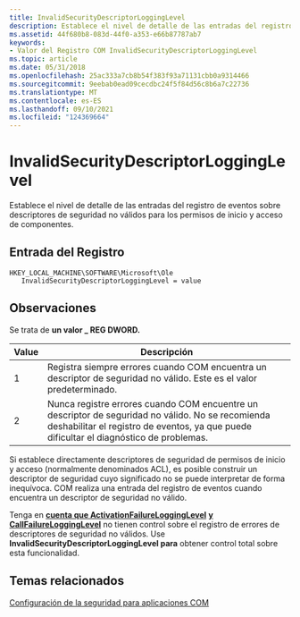 ```yaml
---
title: InvalidSecurityDescriptorLoggingLevel
description: Establece el nivel de detalle de las entradas del registro de eventos sobre descriptores de seguridad no válidos para los permisos de inicio y acceso de componentes.
ms.assetid: 44f680b8-083d-44f0-a353-e66b87787ab7
keywords:
- Valor del Registro COM InvalidSecurityDescriptorLoggingLevel
ms.topic: article
ms.date: 05/31/2018
ms.openlocfilehash: 25ac333a7cb8b54f383f93a71131cbb0a9314466
ms.sourcegitcommit: 9eebab0ead09cecdbc24f5f84d56c8b6a7c22736
ms.translationtype: MT
ms.contentlocale: es-ES
ms.lasthandoff: 09/10/2021
ms.locfileid: "124369664"
---
```

# <a name="invalidsecuritydescriptorlogginglevel"></a>InvalidSecurityDescriptorLoggingLevel

Establece el nivel de detalle de las entradas del registro de eventos sobre descriptores de seguridad no válidos para los permisos de inicio y acceso de componentes.

## <a name="registry-entry"></a>Entrada del Registro

```
HKEY_LOCAL_MACHINE\SOFTWARE\Microsoft\Ole
   InvalidSecurityDescriptorLoggingLevel = value
```

## <a name="remarks"></a>Observaciones

Se trata de **un valor \_ REG DWORD.**



| Value | Descripción                                                                                                                                                                    |
|-------|--------------------------------------------------------------------------------------------------------------------------------------------------------------------------------|
| 1     | Registra siempre errores cuando COM encuentra un descriptor de seguridad no válido. Este es el valor predeterminado.                                                                                  |
| 2     | Nunca registre errores cuando COM encuentre un descriptor de seguridad no válido. No se recomienda deshabilitar el registro de eventos, ya que puede dificultar el diagnóstico de problemas. |



 

Si establece directamente descriptores de seguridad de permisos de inicio y acceso (normalmente denominados ACL), es posible construir un descriptor de seguridad cuyo significado no se puede interpretar de forma inequívoca. COM realiza una entrada del registro de eventos cuando encuentra un descriptor de seguridad no válido.

Tenga en [**cuenta que ActivationFailureLoggingLevel**](activationfailurelogginglevel.md) [**y CallFailureLoggingLevel**](callfailurelogginglevel.md) no tienen control sobre el registro de errores de descriptores de seguridad no válidos. Use **InvalidSecurityDescriptorLoggingLevel para** obtener control total sobre esta funcionalidad.

## <a name="related-topics"></a>Temas relacionados

<dl> <dt>

[Configuración de la seguridad para aplicaciones COM](setting-security-for-com-applications.md)
</dt> </dl>

 

 




